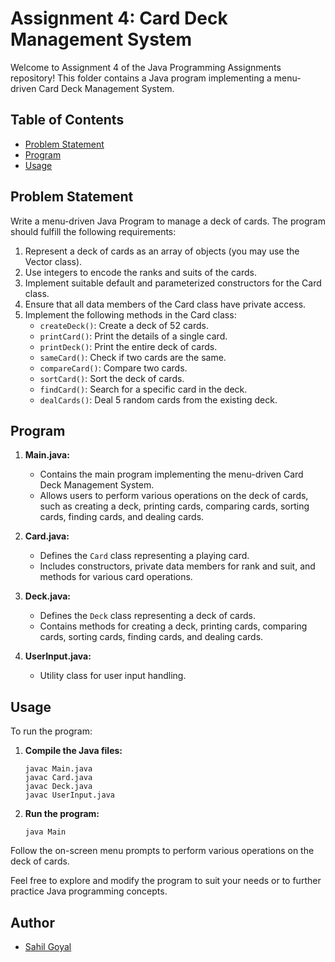 # Assignment 4: Card Deck Management System

Welcome to Assignment 4 of the Java Programming Assignments repository! This folder contains a Java program implementing a menu-driven Card Deck Management System.

## Table of Contents

- [Problem Statement](#problem-statement)
- [Program](#program)
- [Usage](#usage)

## Problem Statement

Write a menu-driven Java Program to manage a deck of cards. The program should fulfill the following requirements:

1. Represent a deck of cards as an array of objects (you may use the Vector class).
2. Use integers to encode the ranks and suits of the cards.
3. Implement suitable default and parameterized constructors for the Card class.
4. Ensure that all data members of the Card class have private access.
5. Implement the following methods in the Card class:
   - `createDeck()`: Create a deck of 52 cards.
   - `printCard()`: Print the details of a single card.
   - `printDeck()`: Print the entire deck of cards.
   - `sameCard()`: Check if two cards are the same.
   - `compareCard()`: Compare two cards.
   - `sortCard()`: Sort the deck of cards.
   - `findCard()`: Search for a specific card in the deck.
   - `dealCards()`: Deal 5 random cards from the existing deck.

## Program

1. **Main.java:**
   - Contains the main program implementing the menu-driven Card Deck Management System.
   - Allows users to perform various operations on the deck of cards, such as creating a deck, printing cards, comparing cards, sorting cards, finding cards, and dealing cards.

2. **Card.java:**
   - Defines the `Card` class representing a playing card.
   - Includes constructors, private data members for rank and suit, and methods for various card operations.

3. **Deck.java:**
   - Defines the `Deck` class representing a deck of cards.
   - Contains methods for creating a deck, printing cards, comparing cards, sorting cards, finding cards, and dealing cards.

4. **UserInput.java:**
   - Utility class for user input handling.

## Usage

To run the program:

1. **Compile the Java files:**
   ```
   javac Main.java
   javac Card.java
   javac Deck.java
   javac UserInput.java
   ```

2. **Run the program:**
   ```
   java Main
   ```

Follow the on-screen menu prompts to perform various operations on the deck of cards.

Feel free to explore and modify the program to suit your needs or to further practice Java programming concepts.

## Author

- [Sahil Goyal](https://github.com/sahilgoyal7214)

